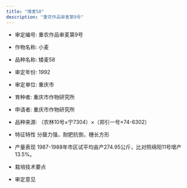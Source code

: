 ```yaml
---
title: "矮麦58"
description: "重农作品审麦第9号"
---
```

* 审定编号:  重农作品审麦第9号

*  作物名称:  小麦

*  品种名称:  矮麦58

*  审定年份:  1992

*  审定单位:  重庆市

* 育种者:  重庆市作物研究所

*  申请者:  重庆市作物研究所

*  品种来源:  （农林10号×宁7304）×（郑引一号×74-6302）

*  特征特性
分蘖力强，耐肥抗倒，穗长方形

*  产量表现
1987-1988年市区试平均亩产274.95公斤，比对照绵阳11号增产13.5%。

*  栽培技术要点


*  审定意见


